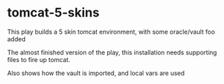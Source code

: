 # tomcat-5-skins
This play builds a 5 skin tomcat environment, with some oracle/vault foo added

The almost finished version of the play, this installation needs supporting files to fire up tomcat. 

Also shows how the vault is imported, and local vars are used

